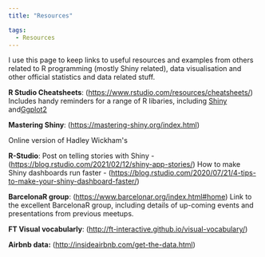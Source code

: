 ```yaml
---
title: "Resources"

tags:
  - Resources
---
```


I use this page to keep links to useful resources and examples from others related to R programming (mostly Shiny related), data visualisation and other official statistics and data related stuff.

**R Studio Cheatsheets**: (https://www.rstudio.com/resources/cheatsheets/)
Includes handy reminders for a range of R libaries, including [Shiny](https://shiny.rstudio.com/images/shiny-cheatsheet.pdf) and[Ggplot2](https://www.rstudio.com/wp-content/uploads/2015/03/ggplot2-cheatsheet.pdf)

**Mastering Shiny**: (https://mastering-shiny.org/index.html)

Online version of Hadley Wickham's 

**R-Studio**: 
Post on telling stories with Shiny - (https://blog.rstudio.com/2021/02/12/shiny-app-stories/)
How to make Shiny dashboards run faster - (https://blog.rstudio.com/2020/07/21/4-tips-to-make-your-shiny-dashboard-faster/)

**BarcelonaR group**: (https://www.barcelonar.org/index.html#home)
Link to the excellent BarcelonaR group, including details of up-coming events and presentations from previous meetups. 

**FT Visual vocabularly**: (http://ft-interactive.github.io/visual-vocabulary/)


**Airbnb data:** (http://insideairbnb.com/get-the-data.html)



